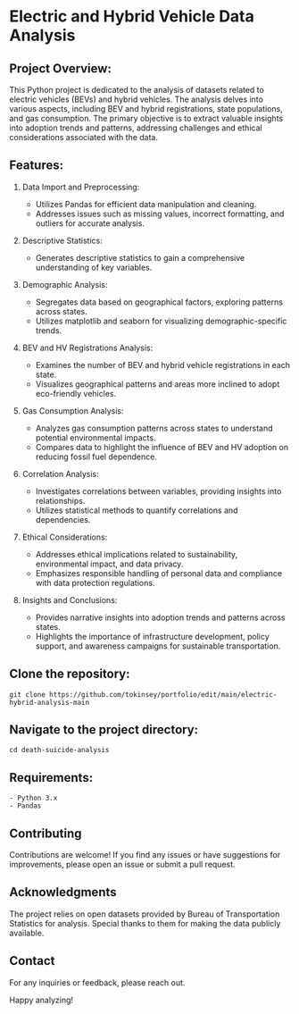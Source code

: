 # Electric and Hybrid Vehicle Data Analysis

## Project Overview:

This Python project is dedicated to the analysis of datasets related to electric vehicles (BEVs) and hybrid vehicles. The analysis delves into various aspects, including BEV and hybrid registrations, state populations, and gas consumption. The primary objective is to extract valuable insights into adoption trends and patterns, addressing challenges and ethical considerations associated with the data.

## Features:

1. Data Import and Preprocessing:
   - Utilizes Pandas for efficient data manipulation and cleaning.
   - Addresses issues such as missing values, incorrect formatting, and outliers for accurate analysis.

2. Descriptive Statistics:
   - Generates descriptive statistics to gain a comprehensive understanding of key variables.

3. Demographic Analysis:
   - Segregates data based on geographical factors, exploring patterns across states.
   - Utilizes matplotlib and seaborn for visualizing demographic-specific trends.

4. BEV and HV Registrations Analysis:
   - Examines the number of BEV and hybrid vehicle registrations in each state.
   - Visualizes geographical patterns and areas more inclined to adopt eco-friendly vehicles.

5. Gas Consumption Analysis:
   - Analyzes gas consumption patterns across states to understand potential environmental impacts.
   - Compares data to highlight the influence of BEV and HV adoption on reducing fossil fuel dependence.

6. Correlation Analysis:
   - Investigates correlations between variables, providing insights into relationships.
   - Utilizes statistical methods to quantify correlations and dependencies.

7. Ethical Considerations:
   - Addresses ethical implications related to sustainability, environmental impact, and data privacy.
   - Emphasizes responsible handling of personal data and compliance with data protection regulations.

8. Insights and Conclusions:
   - Provides narrative insights into adoption trends and patterns across states.
   - Highlights the importance of infrastructure development, policy support, and awareness campaigns for sustainable transportation.

## Clone the repository:
	git clone https://github.com/tokinsey/portfolio/edit/main/electric-hybrid-analysis-main

## Navigate to the project directory:
	cd death-suicide-analysis

## Requirements:
	- Python 3.x
	- Pandas

## Contributing
Contributions are welcome! If you find any issues or have suggestions for improvements, please open an issue or submit a pull request.

## Acknowledgments
The project relies on open datasets provided by Bureau of Transportation Statistics for analysis. Special thanks to them for making the data publicly available.

## Contact
For any inquiries or feedback, please reach out.

Happy analyzing!
